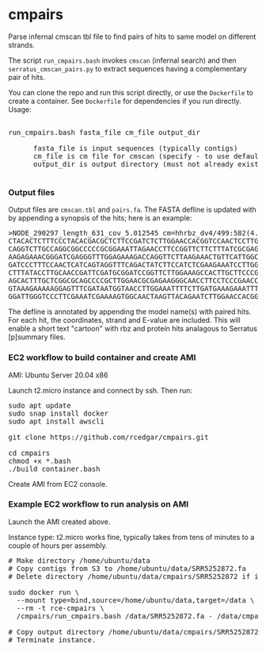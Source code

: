 # cmpairs
Parse infernal cmscan tbl file to find pairs of hits to same model on different strands.

The script `run_cmpairs.bash` invokes `cmscan` (infernal search) and then `serratus_cmscan_pairs.py` to extract sequences having a complementary pair of hits.

You can clone the repo and run this script directly, or use the `Dockerfile` to create a container. See `Dockerfile` for dependencies if you run directly. Usage:

<pre>

run_cmpairs.bash fasta_file cm_file output_dir
  
      fasta_file is input sequences (typically contigs)
      cm_file is cm file for cmscan (specify - to use default dez.cm = DVR4 + hhrbz_dv4)
      output_dir is output directory (must not already exist)

</pre>

### Output files

Output files are `cmscan.tbl` and `pairs.fa`. The FASTA defline is updated with by appending a synopsis of the hits; here is an example:

<pre>
>NODE_290297_length_631_cov_5.012545 cm=hhrbz_dv4/499:582(4.4e-16)+,312:230(5.3e-16)-;
CTACACTCTTTCCCTACACGACGCTCTTCCGATCTCTTGGAACCACGGTCCAACTCCTTGACCTTAATCTCGATCTCATA
CAGGTCTTGCCAGGCGGCCCCCGCGGAAATTAGAACCTTCCGGTTCTTCTTTATCGCGAGAAGCTTCCTGAGAGCTTGTT
AAGAGAAACGGGATCGAGGGTTTGGAGAAAGACCAGGTTCTTAAGAAACTGTTCATTGGCTGCCTCGATTCGTTTCGTTG
GATCCCTTTCCAACTCATCAGTAGGTTTCAGACTATCTTCCATCTCGAAGAAATCCTTGGGTACCTATACGAATCTCCTT
CTTTATACCTTGCAACCGATTCGATGCGGATCCGGTTCTTGGAAAGCCACTTGCTTCCCGGCCAACGGCTTGGCGTTGCG
AGCACTTTGCTCGGCGCAGCCCCGCTTGGAACGCGAGAAGGGCAACCTTCCTCCCGAACCCGGTTCGAGGGTCGTTCGGA
GTAAAGAAAAAGGAGTTTCGATAATGGTAACCTTGGAAATTTTCTTGATGAAAGAAATTTCCGAAGCCATCCGAAGAGAA
GGATTGGGTCCCTTCGAAATCGAAAAGTGGCAACTAAGTTACAGAATCTTGGAACCACGGTCCAACTCCTT
</pre>

The defline is annotated by appending the model name(s) with paired hits. For each hit, the coordinates, strand and E-value are included. This will enable a short text "cartoon" with rbz and protein hits analagous to Serratus [p]summary files.

### EC2 workflow to build container and create AMI

AMI: Ubuntu Server 20.04 x86

Launch t2.micro instance and connect by ssh. Then run:

<pre>
sudo apt update
sudo snap install docker
sudo apt install awscli

git clone https://github.com/rcedgar/cmpairs.git

cd cmpairs
chmod +x *.bash
./build_container.bash
</pre>

Create AMI from EC2 console.

### Example EC2 workflow to run analysis on AMI

Launch the AMI created above.

Instance type: t2.micro works fine, typically takes from tens of minutes to a couple of hours per assembly.

<pre>
# Make directory /home/ubuntu/data
# Copy contigs from S3 to /home/ubuntu/data/SRR5252872.fa
# Delete directory /home/ubuntu/data/cmpairs/SRR5252872 if it already exists (error if it does)

sudo docker run \
  --mount type=bind,source=/home/ubuntu/data,target=/data \
  --rm -t rce-cmpairs \
  /cmpairs/run_cmpairs.bash /data/SRR5252872.fa - /data/cmpairs/SRR5252872
  
# Copy output directory /home/ubuntu/data/cmpairs/SRR5252872 to S3.
# Terminate instance.
</pre>
